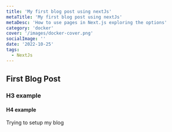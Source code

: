 ```yaml
---
title: 'My first blog post using nextJs'
metaTitle: 'My first blog post using nextJs'
metaDesc: 'How to use pages in Next.js exploring the options'
category: 'docker'
cover: '/images/docker-cover.png'
socialImage: ''
date: '2022-10-25'
tags:
  - NextJs
---
```


## First Blog Post

### H3 example

#### H4 example

Trying to setup my blog
